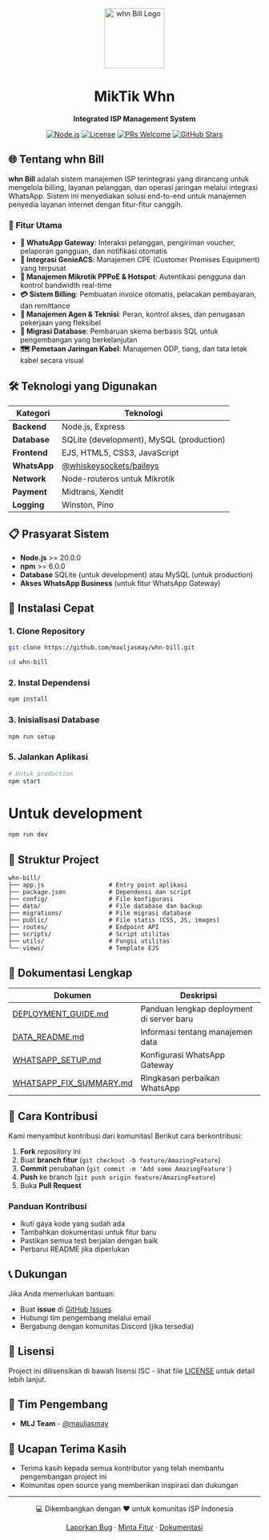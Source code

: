 <!-- Improved modern README with better structure and visuals -->
<div align="center">
  <img src="https://mljnet.id/images/logo.png" alt="whn Bill Logo" width="120" height="120">
  
  # MikTik Whn
  **Integrated ISP Management System**
  
  [![Node.js](https://img.shields.io/badge/Node.js-18.x-green?style=for-the-badge&logo=node.js)](https://nodejs.org/)
  [![License](https://img.shields.io/badge/license-ISC-blue?style=for-the-badge)](LICENSE)
  [![PRs Welcome](https://img.shields.io/badge/PRs-welcome-brightgreen?style=for-the-badge)](https://github.com/mauljasmay/whn-bill/pulls)
  [![GitHub Stars](https://img.shields.io/github/stars/mauljasmay/whn-bill?style=for-the-badge)](https://github.com/mauljasmay/whn-bill/stargazers)
</div>

## 🌐 Tentang whn Bill

**whn Bill** adalah sistem manajemen ISP terintegrasi yang dirancang untuk mengelola billing, layanan pelanggan, dan operasi jaringan melalui integrasi WhatsApp. Sistem ini menyediakan solusi end-to-end untuk manajemen penyedia layanan internet dengan fitur-fitur canggih.

### 🚀 Fitur Utama

- **📱 WhatsApp Gateway**: Interaksi pelanggan, pengiriman voucher, pelaporan gangguan, dan notifikasi otomatis
- **📡 Integrasi GenieACS**: Manajemen CPE (Customer Premises Equipment) yang terpusat
- **🔗 Manajemen Mikrotik PPPoE & Hotspot**: Autentikasi pengguna dan kontrol bandwidth real-time
- **💳 Sistem Billing**: Pembuatan invoice otomatis, pelacakan pembayaran, dan remittance
- **👥 Manajemen Agen & Teknisi**: Peran, kontrol akses, dan penugasan pekerjaan yang fleksibel
- **📂 Migrasi Database**: Pembaruan skema berbasis SQL untuk pengembangan yang berkelanjutan
- **🗺️ Pemetaan Jaringan Kabel**: Manajemen ODP, tiang, dan tata letak kabel secara visual

## 🛠️ Teknologi yang Digunakan

| Kategori | Teknologi |
|----------|-----------|
| **Backend** | Node.js, Express |
| **Database** | SQLite (development), MySQL (production) |
| **Frontend** | EJS, HTML5, CSS3, JavaScript |
| **WhatsApp** | [@whiskeysockets/baileys](https://github.com/WhiskeySockets/Baileys) |
| **Network** | Node-routeros untuk Mikrotik |
| **Payment** | Midtrans, Xendit |
| **Logging** | Winston, Pino |

## 📋 Prasyarat Sistem

- **Node.js** >= 20.0.0
- **npm** >= 6.0.0
- **Database** SQLite (untuk development) atau MySQL (untuk production)
- **Akses WhatsApp Business** (untuk fitur WhatsApp Gateway)

## 🚀 Instalasi Cepat

### 1. Clone Repository
```bash
git clone https://github.com/mauljasmay/whn-bill.git
```
```bash
cd whn-bill
```

### 2. Instal Dependensi
```bash
npm install
```

### 3. Inisialisasi Database
```bash
npm run setup
```

### 5. Jalankan Aplikasi
```bash
# Untuk production
npm start
```
# Untuk development
```bash
npm run dev
```

## 📁 Struktur Project

```
whn-bill/
├── app.js                  # Entry point aplikasi
├── package.json            # Dependensi dan script
├── config/                 # File konfigurasi
├── data/                   # File database dan backup
├── migrations/             # File migrasi database
├── public/                 # File statis (CSS, JS, images)
├── routes/                 # Endpoint API
├── scripts/                # Script utilitas
├── utils/                  # Fungsi utilitas
└── views/                  # Template EJS
```

## 📖 Dokumentasi Lengkap

| Dokumen | Deskripsi |
|---------|-----------|
| [DEPLOYMENT_GUIDE.md](DEPLOYMENT_GUIDE.md) | Panduan lengkap deployment di server baru |
| [DATA_README.md](DATA_README.md) | Informasi tentang manajemen data |
| [WHATSAPP_SETUP.md](WHATSAPP_SETUP.md) | Konfigurasi WhatsApp Gateway |
| [WHATSAPP_FIX_SUMMARY.md](WHATSAPP_FIX_SUMMARY.md) | Ringkasan perbaikan WhatsApp |

## 🎯 Cara Kontribusi

Kami menyambut kontribusi dari komunitas! Berikut cara berkontribusi:

1. **Fork** repository ini
2. Buat **branch fitur** (`git checkout -b feature/AmazingFeature`)
3. **Commit** perubahan (`git commit -m 'Add some AmazingFeature'`)
4. **Push** ke branch (`git push origin feature/AmazingFeature`)
5. Buka **Pull Request**

### Panduan Kontribusi
- Ikuti gaya kode yang sudah ada
- Tambahkan dokumentasi untuk fitur baru
- Pastikan semua test berjalan dengan baik
- Perbarui README jika diperlukan

## 📞 Dukungan

Jika Anda memerlukan bantuan:

- Buat **issue** di [GitHub Issues](https://github.com/mauljasmay/whn-bill/issues)
- Hubungi tim pengembang melalui email
- Bergabung dengan komunitas Discord (jika tersedia)

## 📄 Lisensi

Project ini dilisensikan di bawah lisensi ISC - lihat file [LICENSE](LICENSE) untuk detail lebih lanjut.

## 👥 Tim Pengembang

- **MLJ Team** - [@mauljasmay](https://github.com/mauljasmay)

## 🙏 Ucapan Terima Kasih

- Terima kasih kepada semua kontributor yang telah membantu pengembangan project ini
- Komunitas open source yang memberikan inspirasi dan dukungan

---
<div align="center">
  
  💻 Dikembangkan dengan ❤️ untuk komunitas ISP Indonesia
  
  [Laporkan Bug](https://github.com/mauljasmay/whn-bill/issues) · [Minta Fitur](https://github.com/mauljasmay/whn-bill/issues) · [Dokumentasi](DEPLOYMENT_GUIDE.md)
  

</div>

